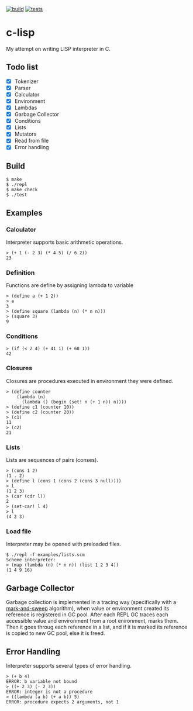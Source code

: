 [![build](https://github.com/maxrok98/c-lisp/actions/workflows/build.yml/badge.svg)](https://github.com/maxrok98/c-list/actions/workflows/build.yml)
[![tests](https://github.com/maxrok98/c-lisp/actions/workflows/tests.yml/badge.svg)](https://github.com/maxrok98/c-list/actions/workflows/tests.yml)

# c-lisp
 My attempt on writing LISP interpreter in C.

## Todo list
- [x] Tokenizer
- [x] Parser
- [x] Calculator
- [x] Environment
- [x] Lambdas
- [x] Garbage Collector 
- [x] Conditions
- [x] Lists
- [x] Mutators
- [x] Read from file
- [x] Error handling

## Build
```
$ make
$ ./repl
$ make check
$ ./test
```

## Examples

### Calculator
Interpreter supports basic arithmetic operations.
```
> (+ 1 (- 2 3) (* 4 5) (/ 6 2))
23
```

### Definition
Functions are define by assigning lambda to variable
```
> (define a (+ 1 2))
> a
3
> (define square (lambda (n) (* n n)))
> (square 3)
9
```

### Conditions
```
> (if (< 2 4) (+ 41 1) (+ 68 1))
42
```

### Closures
Closures are procedures executed in environment they were defined.
```
> (define counter
    (lambda (n)
      (lambda () (begin (set! n (+ 1 n)) n))))
> (define c1 (counter 10))
> (define c2 (counter 20))
> (c1)
11
> (c2)
21
```

### Lists
Lists are sequences of pairs (conses).
```
> (cons 1 2)
(1 . 2)
> (define l (cons 1 (cons 2 (cons 3 null))))
> l
(1 2 3)
> (car (cdr l))
2
> (set-car! l 4)
> l
(4 2 3)
```

### Load file
Interpreter may be opened with preloaded files.
```
$ ./repl -f examples/lists.scm
Scheme interpreter:
> (map (lambda (n) (* n n)) (list 1 2 3 4))
(1 4 9 16)
```


## Garbage Collector
 Garbage collection is implemented in a tracing way (specifically with a [mark-and-sweep](https://en.wikipedia.org/wiki/Tracing_garbage_collection#Na%C3%AFve_mark-and-sweep) algorithm), when value or environment created its reference is registered in GC pool.
After each REPL GC traces each accessible value and environment from a root enironment, marks them. Then it goes throug each reference in a list, and if it is marked its reference is copied to new GC pool, else it is freed.

## Error Handling
Interpreter supports several types of error handling.
```
> (+ b 4)
ERROR: b variable not bound
> ((+ 2 3) (- 2 3))
ERROR: integer is not a procedure
> ((lambda (a b) (+ a b)) 5)
ERROR: procedure expects 2 arguments, not 1
```
